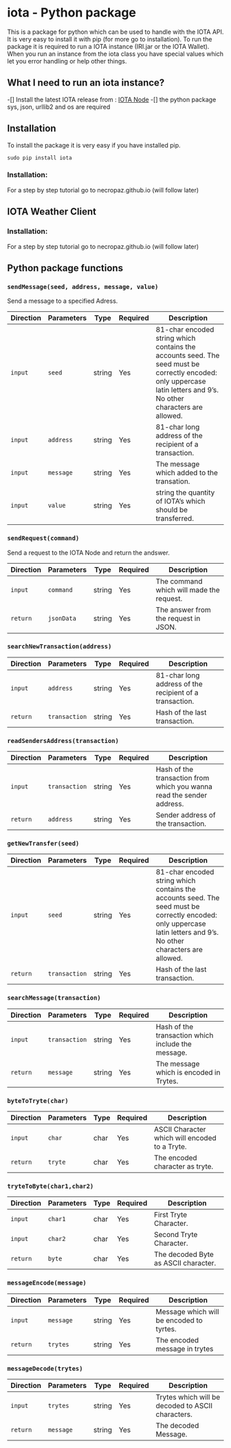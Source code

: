 # iota - Python package

This is a package for python which can be
used to handle with the IOTA API. It is very easy to install it with pip (for more go to installation). To run the  package it is required to run a IOTA instance (IRI.jar or the IOTA Wallet).
When you run an instance from the iota class you have special values which let you error handling or help other things.

## What I need to run an iota instance?

-[] Install the latest IOTA release from : [IOTA Node](https://github.com/IOTAledger/iota-gui-beta/releases)
-[] the python package sys, json, urllib2 and os are required

## Installation

To install the package it is very easy if you have installed pip.

```ShellSession
sudo pip install iota
```

### Installation:

For a step by step tutorial go to necropaz.github.io (will follow later)

## IOTA Weather Client

### Installation:

For a step by step tutorial go to necropaz.github.io (will follow later)

## Python package functions

### `sendMessage(seed, address, message, value)`

Send a message to a specified Adress.

Direction |Parameters | Type | Required | Description
------------ |------------ | ------------- | ------------- | -------------
`input` |`seed` | string | Yes | 81-char encoded string which contains the accounts seed. The seed must be correctly encoded: only uppercase latin letters and 9’s. No other characters are allowed.
`input` |`address` | string | Yes | 81-char long address of the recipient of a transaction.
`input` |`message` | string | Yes | The message which added to the transation.
`input` |`value` | string | Yes | string the quantity of IOTA’s which should be transferred.

### `sendRequest(command)`

Send a request to the IOTA Node and return the andswer.

Direction |Parameters | Type | Required | Description
------------ |------------ | ------------- | ------------- | -------------
`input` |`command` | string | Yes | The command which will made the request.
`return` |`jsonData` | string | Yes | The answer from the request in JSON.

### `searchNewTransaction(address)`

Direction |Parameters | Type | Required | Description
------------ |------------ | ------------- | ------------- | -------------
`input` |`address` | string | Yes | 81-char long address of the recipient of a transaction.
`return` |`transaction` | string | Yes | Hash of the last transaction.

### `readSendersAddress(transaction)`

Direction |Parameters | Type | Required | Description
------------ |------------ | ------------- | ------------- | -------------
`input` |`transaction` | string | Yes | Hash of the transaction from which you wanna read the sender address.
`return` |`address` | string | Yes | Sender address of the transaction.

### `getNewTransfer(seed)`

Direction |Parameters | Type | Required | Description
------------ |------------ | ------------- | ------------- | -------------
`input` |`seed` | string | Yes | 81-char encoded string which contains the accounts seed. The seed must be correctly encoded: only uppercase latin letters and 9’s. No other characters are allowed.
`return` |`transaction` | string | Yes | Hash of the last transaction.

### `searchMessage(transaction)`


Direction |Parameters | Type | Required | Description
------------ |------------ | ------------- | ------------- | -------------
`input` |`transaction` | string | Yes | Hash of the transaction which include the message.
`return` |`message` | string | Yes | The message which is encoded in Trytes.

### `byteToTryte(char)`

Direction |Parameters | Type | Required | Description
------------ |------------ | ------------- | ------------- | -------------
`input` |`char` | char | Yes | ASCII Character which will encoded to a Tryte.
`return` |`tryte` | char | Yes | The encoded character as tryte.

### `tryteToByte(char1,char2)`

Direction |Parameters | Type | Required | Description
------------ |------------ | ------------- | ------------- | -------------
`input` |`char1` | char | Yes | First Tryte Character.
`input` |`char2` | char | Yes | Second Tryte Character.
`return` |`byte` | char | Yes | The decoded Byte as ASCII character.

### `messageEncode(message)`

Direction |Parameters | Type | Required | Description
------------ |------------ | ------------- | ------------- | -------------
`input` |`message` | string | Yes | Message which will be encoded to tyrtes.
`return` |`trytes` | string | Yes | The encoded message in trytes

### `messageDecode(trytes)`

Direction |Parameters | Type | Required | Description
------------ |------------ | ------------- | ------------- | -------------
`input` |`trytes` | string | Yes | Trytes which will be decoded to ASCII characters.
`return` |`message` | string | Yes | The decoded Message.
